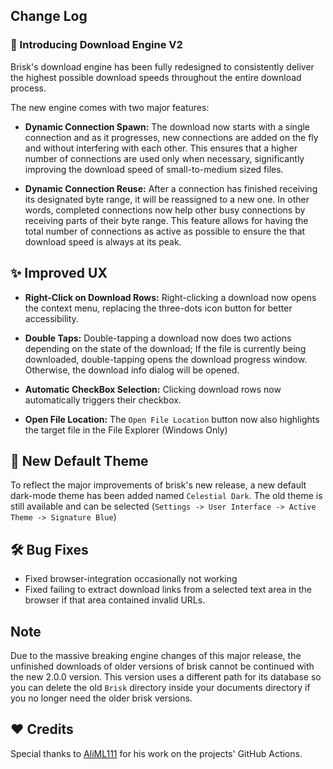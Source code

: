 ## Change Log

### :rocket: Introducing Download Engine V2

Brisk's download engine has been fully redesigned to consistently deliver the highest possible download speeds
throughout the entire download process.
<p>The new engine comes with two major features:

- **Dynamic Connection Spawn:** The download now starts with a single connection and as
  it progresses, new connections are added on the fly and without interfering with each other. This ensures that a higher
  number of connections are used only when necessary, significantly improving the download speed of small-to-medium
  sized files.

<p>

- **Dynamic Connection Reuse:** After a connection has finished receiving its designated byte range, it will be
  reassigned
  to a new one. In other words, completed connections now help other busy connections by receiving parts of their byte
  range.
  This feature allows for having the total number of connections as active as possible to ensure the that download speed
  is always at its peak.

## :sparkles: Improved UX

- **Right-Click on Download Rows:** Right-clicking a download now opens the context menu, replacing the three-dots icon
  button for better accessibility.

<p>

- **Double Taps:** Double-tapping a download now does two actions depending on the state of the download; If the file is
  currently being downloaded, double-tapping opens the download progress window. Otherwise, the download info dialog will be opened.

<p>


- **Automatic CheckBox Selection:** Clicking download rows now automatically triggers their checkbox.

<p>

- **Open File Location:** The `Open File Location` button now also highlights the target file in the File Explorer (Windows Only)

## :art: New Default Theme

To reflect the major improvements of brisk's new release, a new default dark-mode theme has been added
named `Celestial Dark`. The old theme is still available and can be selected (`Settings -> User Interface -> Active Theme -> Signature Blue`)

## :hammer_and_wrench: Bug Fixes

- Fixed browser-integration occasionally not working
- Fixed failing to extract download links from a selected text area in the browser if that area contained invalid URLs.

## Note

Due to the massive breaking engine changes of this major release, the unfinished downloads of older versions of brisk
cannot be continued with the new 2.0.0 version. This version uses a different path for its database so you can delete the old `Brisk`
directory inside your documents directory if you no longer need the older brisk versions.

## :heart: Credits
Special thanks to [AliML111](https://github.com/AliML111) for his work on the projects' GitHub Actions.